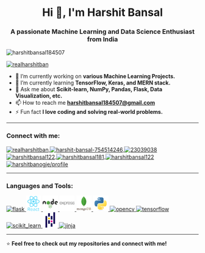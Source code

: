<h1 align="center">Hi 👋, I'm Harshit Bansal</h1> 
<h3 align="center">A passionate Machine Learning and Data Science Enthusiast from India</h3>  

<p align="left"> 
  <img src="https://komarev.com/ghpvc/?username=harshitbansal184507&label=Profile%20views&color=0e75b6&style=flat" alt="harshitbansal184507" /> 
</p>  

<p align="left"> 
  <a href="https://twitter.com/realharshitban" target="blank">
    <img src="https://img.shields.io/twitter/follow/realharshitban?logo=twitter&style=for-the-badge" alt="realharshitban" />
  </a> 
</p>  

- 🔭 I’m currently working on **various Machine Learning Projects.**  
- 🌱 I’m currently learning **TensorFlow, Keras, and MERN stack.**  
- 💬 Ask me about **Scikit-learn, NumPy, Pandas, Flask, Data Visualization, etc.**  
- 📫 How to reach me **harshitbansal184507@gmail.com**  
- ⚡ Fun fact **I love coding and solving real-world problems.**

---

<h3 align="left">Connect with me:</h3>
<p align="left"> 
  <a href="https://twitter.com/realharshitban" target="blank">
    <img align="center" src="https://raw.githubusercontent.com/rahuldkjain/github-profile-readme-generator/master/src/images/icons/Social/twitter.svg" alt="realharshitban" height="30" width="40" />
  </a> 
  <a href="https://linkedin.com/in/harshit-bansal-754514246" target="blank">
    <img align="center" src="https://raw.githubusercontent.com/rahuldkjain/github-profile-readme-generator/master/src/images/icons/Social/linked-in-alt.svg" alt="harshit-bansal-754514246" height="30" width="40" />
  </a> 
  <a href="https://stackoverflow.com/users/23039038" target="blank">
    <img align="center" src="https://raw.githubusercontent.com/rahuldkjain/github-profile-readme-generator/master/src/images/icons/Social/stack-overflow.svg" alt="23039038" height="30" width="40" />
  </a> 
  <a href="https://kaggle.com/harshitbansal122" target="blank">
    <img align="center" src="https://raw.githubusercontent.com/rahuldkjain/github-profile-readme-generator/master/src/images/icons/Social/kaggle.svg" alt="harshitbansal122" height="30" width="40" />
  </a> 
  <a href="https://www.hackerrank.com/harshitbansal181" target="blank">
    <img align="center" src="https://raw.githubusercontent.com/rahuldkjain/github-profile-readme-generator/master/src/images/icons/Social/hackerrank.svg" alt="harshitbansal181" height="30" width="40" />
  </a> 
  <a href="https://www.leetcode.com/harshitbansal122" target="blank">
    <img align="center" src="https://raw.githubusercontent.com/rahuldkjain/github-profile-readme-generator/master/src/images/icons/Social/leet-code.svg" alt="harshitbansal122" height="30" width="40" />
  </a> 
  <a href="https://auth.geeksforgeeks.org/user/harshitbanogje/profile" target="blank">
    <img align="center" src="https://raw.githubusercontent.com/rahuldkjain/github-profile-readme-generator/master/src/images/icons/Social/geeks-for-geeks.svg" alt="harshitbanogje/profile" height="30" width="40" />
  </a> 
</p>  

---

<h3 align="left">Languages and Tools:</h3>
<p align="left"> 
  <a href="https://flask.palletsprojects.com/" target="_blank" rel="noreferrer"> 
    <img src="https://www.vectorlogo.zone/logos/pocoo_flask/pocoo_flask-icon.svg" alt="flask" width="40" height="40"/> 
  </a> 
  <a href="https://reactjs.org/" target="_blank" rel="noreferrer"> 
    <img src="https://raw.githubusercontent.com/devicons/devicon/master/icons/react/react-original-wordmark.svg" alt="react" width="40" height="40"/> 
  </a>
  <a href="https://nodejs.org" target="_blank" rel="noreferrer"> 
    <img src="https://raw.githubusercontent.com/devicons/devicon/master/icons/nodejs/nodejs-original-wordmark.svg" alt="nodejs" width="40" height="40"/> 
  </a>
  <a href="https://expressjs.com" target="_blank" rel="noreferrer"> 
    <img src="https://raw.githubusercontent.com/devicons/devicon/master/icons/express/express-original-wordmark.svg" alt="express" width="40" height="40"/> 
  </a>  
  <a href="https://www.mongodb.com/" target="_blank" rel="noreferrer"> 
    <img src="https://raw.githubusercontent.com/devicons/devicon/master/icons/mongodb/mongodb-original-wordmark.svg" alt="mongodb" width="40" height="40"/> 
  </a> 
  <a href="https://www.python.org" target="_blank" rel="noreferrer"> 
    <img src="https://raw.githubusercontent.com/devicons/devicon/master/icons/python/python-original.svg" alt="python" width="40" height="40"/> 
  </a> 
  <a href="https://opencv.org/" target="_blank" rel="noreferrer"> 
    <img src="https://www.vectorlogo.zone/logos/opencv/opencv-icon.svg" alt="opencv" width="40" height="40"/> 
  </a>
  <a href="https://www.tensorflow.org" target="_blank" rel="noreferrer"> 
    <img src="https://www.vectorlogo.zone/logos/tensorflow/tensorflow-icon.svg" alt="tensorflow" width="40" height="40"/> 
  </a> 
  <a href="https://scikit-learn.org/" target="_blank" rel="noreferrer"> 
    <img src="https://upload.wikimedia.org/wikipedia/commons/0/05/Scikit_learn_logo_small.svg" alt="scikit_learn" width="40" height="40"/> 
  </a> 
  <a href="https://pandas.pydata.org/" target="_blank" rel="noreferrer"> 
    <img src="https://raw.githubusercontent.com/devicons/devicon/2ae2a900d2f041da66e950e4d48052658d850630/icons/pandas/pandas-original.svg" alt="pandas" width="40" height="40"/> 
  </a> 
  <a href="https://jinja.palletsprojects.com/en/3.1.x/" target="_blank" rel="noreferrer"> 
    <img src="https://jinja.palletsprojects.com/en/3.1.x/_images/jinja-logo.png" alt="jinja" width="40" height="40"/> 
  </a> 
</p>  

---

⭐ **Feel free to check out my repositories and connect with me!**  


